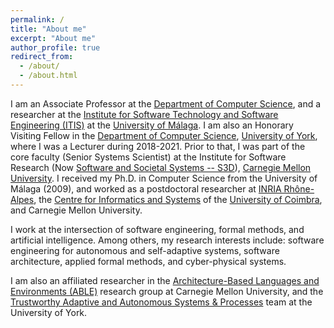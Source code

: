 ```yaml
---
permalink: /
title: "About me"
excerpt: "About me"
author_profile: true
redirect_from: 
  - /about/
  - /about.html
---
```


I am an Associate Professor at the [Department of Computer Science](https://www.uma.es/departamentos/info/4608/departamento-lenguajes-y-ciencias-de-la-computacion/), and a researcher at the [Institute for Software Technology and Software Engineering (ITIS)](https://itis.uma.es/en/home-2/) at the [University of Málaga](http://www.uma.es). I am also an Honorary Visiting Fellow in the [Department of Computer Science](https://www.cs.york.ac.uk), [University of York](https://www.york.ac.uk), where I was a Lecturer during 2018-2021. Prior to that, I was part of the core faculty (Senior Systems Scientist) at the Institute for Software Research (Now [Software and Societal Systems -- S3D](https://s3d.cmu.edu/)), [Carnegie Mellon University](https://www.cmu.edu). I received my Ph.D. in Computer Science from the University of Málaga (2009), and worked as a postdoctoral researcher at [INRIA Rhône-Alpes](https://www.inria.fr/en/centre/grenoble), the [Centre for Informatics and Systems](https://www.cisuc.uc.pt/en) of the [University of Coimbra](https://www.uc.pt/en), and Carnegie Mellon University. 

I work at the intersection of software engineering, formal methods, and artificial intelligence. Among others, my research interests include: software engineering for autonomous and self-adaptive systems, software architecture, applied formal methods, and cyber-physical systems.

I am also an affiliated researcher in the [Architecture-Based Languages and Environments (ABLE)](https://www.cs.cmu.edu/~able/) research group at Carnegie Mellon University, and the [Trustworthy Adaptive and Autonomous Systems & Processes](https://www.cs.york.ac.uk/tasp/) team at the University of York.




